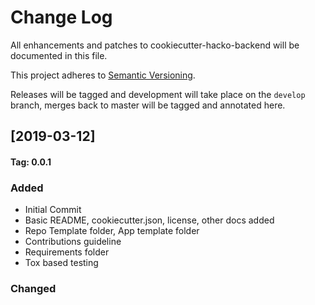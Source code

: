 # Change Log
All enhancements and patches to cookiecutter-hacko-backend will be documented in this file.

This project adheres to [Semantic Versioning](http://semver.org/).

Releases will be tagged and development will take place on the `develop` branch, merges back to master will be tagged and annotated here.

## [2019-03-12]
#### Tag: 0.0.1

### Added

- Initial Commit
- Basic README, cookiecutter.json, license, other docs added
- Repo Template folder, App template folder
- Contributions guideline
- Requirements folder
- Tox based testing

### Changed
